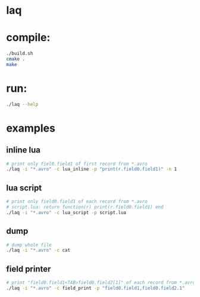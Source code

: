laq
===

# compile:

```bash
./build.sh
cmake .
make
```

# run:

```bash
./laq --help
```

# examples
## inline lua

```bash
# print only fiel0.field1 of first record from *.avro
./laq -i "*.avro" -c lua_inline -p "print(r.field0.field1)" -n 1
```

## lua script

```bash
# print only field0.field1 of each record from *.avro
# script.lua: return function(r) print(r.field0.field1) end
./laq -i "*.avro" -c lua_script -p script.lua
```

## dump

```bash
# dump whole file
./laq -i "*.avro" -c cat
```

## field printer

```bash
# print "field0.field1<TAB>field0.field2[1]" of each record from *.avro
./laq -i "*.avro" -c field_print -p "field0.field1,field0.field2.1"
```
